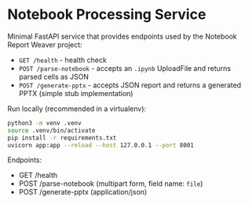 # Notebook Processing Service

Minimal FastAPI service that provides endpoints used by the Notebook Report Weaver project:

- `GET /health` - health check
- `POST /parse-notebook` - accepts an `.ipynb` UploadFile and returns parsed cells as JSON
- `POST /generate-pptx` - accepts JSON report and returns a generated PPTX (simple stub implementation)

Run locally (recommended in a virtualenv):

```bash
python3 -m venv .venv
source .venv/bin/activate
pip install -r requirements.txt
uvicorn app:app --reload --host 127.0.0.1 --port 8001
```

Endpoints:

- GET /health
- POST /parse-notebook (multipart form, field name: `file`)
- POST /generate-pptx (application/json)
